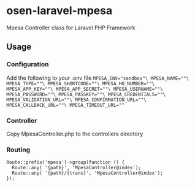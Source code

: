 # osen-laravel-mpesa
Mpesa Controller class for Laravel PHP Framework

## Usage
### Configuration
Add the following to your .env file
    `MPESA_ENV="sandbox"\
    MPESA_NAME=""\
    MPESA_TYPE=""\
    MPESA_SHORTCODE=""\
    MPESA_HO_NUMBER=""\
    MPESA_APP_KEY=""\
    MPESA_APP_SECRET=""\
    MPESA_USERNAME=""\
    MPESA_PASSWORD=""\
    MPESA_PASSKEY=""\
    MPESA_CREDENTIALS=""\
    MPESA_VALIDATION_URL=""\
    MPESA_CONFIRMATION_URL=""\
    MPESA_CALLBACK_URL=""\
    MPESA_TIMEOUT_URL=""`

### Controller
Copy MpesaController.php to the controllers directory

### Routing
    Route::prefix('mpesa')->group(function () {
      Route::any( '{path}', 'MpesaController@index');
      Route::any( '{path}/{trans}', 'MpesaController@index');
    });
